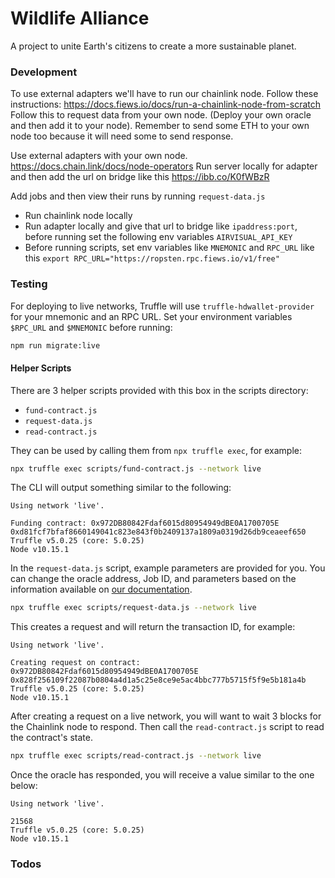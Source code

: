 # Wildlife Alliance

A project to unite Earth's citizens to create a more sustainable planet.

### Development

To use external adapters we'll have to run our chainlink node. 
Follow these instructions: https://docs.fiews.io/docs/run-a-chainlink-node-from-scratch
Follow this to request data from your own node. (Deploy your own oracle and then add it to your node). Remember to send some ETH to your own node too because it will need some to send response.

Use external adapters with your own node. https://docs.chain.link/docs/node-operators
Run server locally for adapter and then add the url on bridge like this https://ibb.co/K0fWBzR

Add jobs and then view their runs by running `request-data.js`

* Run chainlink node locally
* Run adapter locally and give that url to bridge like `ipaddress:port`, before running set the following env variables `AIRVISUAL_API_KEY`
* Before running scripts, set env variables like `MNEMONIC` and `RPC_URL` like this `export RPC_URL="https://ropsten.rpc.fiews.io/v1/free"`



### Testing

For deploying to live networks, Truffle will use `truffle-hdwallet-provider` for your mnemonic and an RPC URL. Set your environment variables `$RPC_URL` and `$MNEMONIC` before running:

```bash
npm run migrate:live
```

#### Helper Scripts

There are 3 helper scripts provided with this box in the scripts directory:

- `fund-contract.js`
- `request-data.js`
- `read-contract.js`

They can be used by calling them from `npx truffle exec`, for example:

```bash
npx truffle exec scripts/fund-contract.js --network live
```

The CLI will output something similar to the following:

```
Using network 'live'.

Funding contract: 0x972DB80842Fdaf6015d80954949dBE0A1700705E
0xd81fcf7bfaf8660149041c823e843f0b2409137a1809a0319d26db9ceaeef650
Truffle v5.0.25 (core: 5.0.25)
Node v10.15.1
```

In the `request-data.js` script, example parameters are provided for you. You can change the oracle address, Job ID, and parameters based on the information available on [our documentation](https://docs.chain.link/docs/testnet-oracles).

```bash
npx truffle exec scripts/request-data.js --network live
```

This creates a request and will return the transaction ID, for example:

```
Using network 'live'.

Creating request on contract: 0x972DB80842Fdaf6015d80954949dBE0A1700705E
0x828f256109f22087b0804a4d1a5c25e8ce9e5ac4bbc777b5715f5f9e5b181a4b
Truffle v5.0.25 (core: 5.0.25)
Node v10.15.1
```

After creating a request on a live network, you will want to wait 3 blocks for the Chainlink node to respond. Then call the `read-contract.js` script to read the contract's state.

```bash
npx truffle exec scripts/read-contract.js --network live
```

Once the oracle has responded, you will receive a value similar to the one below:

```
Using network 'live'.

21568
Truffle v5.0.25 (core: 5.0.25)
Node v10.15.1
```

### Todos